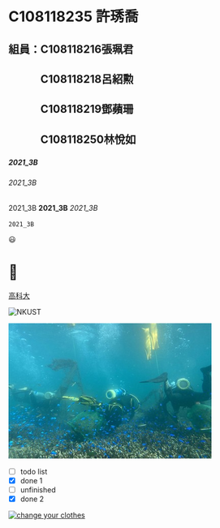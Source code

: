 # C108118235 許琇喬

## 組員：C108118216張珮君
## 　　　C108118218呂紹勲
## 　　　C108118219鄧蘋珊
## 　　　C108118250林悅如
###

####

##### 2021_3B

###### 2021_3B

2021_3B **2021_3B** *2021_3B*

`2021_3B`

😃
# 🐞

[高科大](https://nkust.edu.tw)

![NKUST](https://www.nkust.edu.tw/var/file/0/1000/img/513/182513897.png)

![fig](nkust.jpg "美麗的海洋")

- [ ] todo list
- [x] done 1
- [ ] unfinished
- [x] done 2 

[![change your clothes](https://i.ytimg.com/an_webp/kxWUcCUfDuE/mqdefault_6s.webp?du=3000&sqp=CPn8yooG&rs=AOn4CLAozmi_toZ39T0DeTc22Yd1a2T0oQ)](https://www.youtube.com/watch?v=kxWUcCUfDuE "change your clothes")
